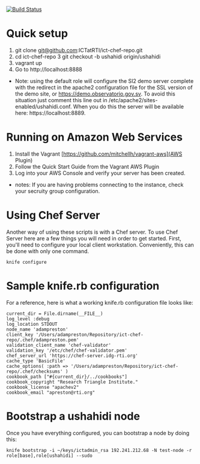 
[![Build Status](https://travis-ci.org/ICTatRTI/ict-chef-repo.png?branch=ushahidi)](https://travis-ci.org/ICTatRTI/ict-chef-repo)

Quick setup
==========

1. git clone git@github.com:ICTatRTI/ict-chef-repo.git
2. cd ict-chef-repo
3 git checkout -b ushahidi origin/ushahidi
4. vagrant up
5. Go to http://localhost:8888

* Note: using the default role will configure the SI2 demo server complete with the redirect in the apache2 configuration file for the SSL version of the demo site, or https://demo.observatorio.gov.sv.  To avoid this situation just comment this line out in /etc/apache2/sites-enabled/ushahidi.conf.  When you do this the server will be available here: https://localhost:8889.



Running on Amazon Web Services
=============
 1. Install the Vagrant [https://github.com/mitchellh/vagrant-aws](AWS Plugin)
 2. Follow the Quick Start Guide from the Vagrant AWS Plugin
 3. Log into your AWS Console and verify your server has been created.

 * notes: If you are having problems connecting to the instance, check your secruity group configuration.


Using Chef Server
=============
Another way of using these scripts is with a Chef server.  To use Chef Server here are a few things you will need in order to get started. First, you'll need to configure your local client workstation.  Conveniently, this can be done with only one command.

`knife configure`


# Sample knife.rb configuration
For a reference, here is what a working knife.rb configuration file looks like:

```
current_dir = File.dirname(__FILE__)
log_level :debug
log_location STDOUT
node_name 'adampreston'
client_key '/Users/adampreston/Repository/ict-chef-repo/.chef/adampreston.pem'
validation_client_name 'chef-validator'
validation_key '/etc/chef/chef-validator.pem'
chef_server_url 'https://chef-server.idg-rti.org'
cache_type 'BasicFile'
cache_options( :path => '/Users/adampreston/Repository/ict-chef-repo/.chef/checksums' )
cookbook_path ["#{current_dir}/../cookbooks"]
cookbook_copyright "Research Triangle Institute."
cookbook_license "apachev2"
cookbook_email "apreston@rti.org"
``` 


# Bootstrap a ushahidi node
Once you have everything configured, you can bootstrap a node by doing this:

`knife bootstrap -i ~/keys/ictadmin_rsa 192.241.212.68 -N test-node -r role[base],role[ushahidi] --sudo`


